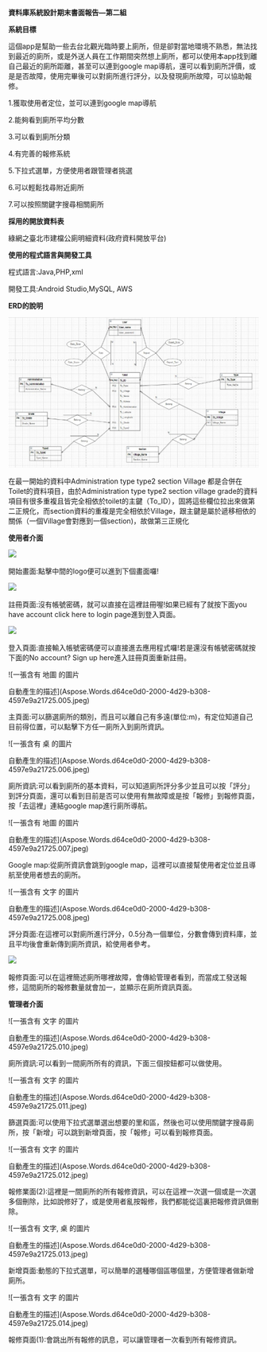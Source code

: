 ﻿**資料庫系統設計期末書面報告—第二組**

**系統目標**

這個app是幫助一些去台北觀光臨時要上廁所，但是卻對當地環境不熟悉，無法找到最近的廁所，或是外送人員在工作期間突然想上廁所，都可以使用本app找到離自己最近的廁所距離，甚至可以連到google map導航，還可以看到廁所評價，或是是否故障，使用完畢後可以對廁所進行評分，以及發現廁所故障，可以協助報修。

1\.獲取使用者定位，並可以連到google map導航

2\.能夠看到廁所平均分數

3\.可以看到廁所分類

4\.有完善的報修系統

5\.下拉式選單，方便使用者跟管理者挑選

6\.可以輕鬆找尋附近廁所

7\.可以按照關鍵字搜尋相關廁所

**採用的開放資料表**

綠網之臺北市建檔公廁明細資料(政府資料開放平台)

**使用的程式語言與開發工具**

程式語言:Java,PHP,xml

開發工具:Android Studio,MySQL, AWS








**ERD的說明**

![](https://github.com/Jie0117/TPE_WC/blob/main/img/Aspose.Words.d64ce0d0-2000-4d29-b308-4597e9a21725.001.jpeg)

在最一開始的資料中Administration type type2  section Village 都是合併在Toilet的資料項目，由於Administration type type2 section village grade的資料項目有很多重複且皆完全相依於toilet的主鍵（To\_ID），固將這些欄位拉出來做第二正規化，而section資料的重複是完全相依於Village，跟主鍵是屬於遞移相依的關係（一個Village會對應到一個section)，故做第三正規化








**使用者介面**

![](Aspose.Words.d64ce0d0-2000-4d29-b308-4597e9a21725.002.jpeg)

開始畫面:點擊中間的logo便可以進到下個畫面囉!

![](Aspose.Words.d64ce0d0-2000-4d29-b308-4597e9a21725.003.jpeg)

註冊頁面:沒有帳號密碼，就可以直接在這裡註冊喔!如果已經有了就按下面you have account click here to login page進到登入頁面。

![](Aspose.Words.d64ce0d0-2000-4d29-b308-4597e9a21725.004.jpeg)

登入頁面:直接輸入帳號密碼便可以直接進去應用程式囉!若是還沒有帳號密碼就按下面的No account? Sign up here進入註冊頁面重新註冊。

![一張含有 地圖 的圖片

自動產生的描述](Aspose.Words.d64ce0d0-2000-4d29-b308-4597e9a21725.005.jpeg)

主頁面:可以篩選廁所的類別，而且可以離自己有多遠(單位:m)，有定位知道自己目前得位置，可以點擊下方任一廁所入到廁所資訊。


![一張含有 桌 的圖片

自動產生的描述](Aspose.Words.d64ce0d0-2000-4d29-b308-4597e9a21725.006.jpeg)

廁所資訊:可以看到廁所的基本資料，可以知道廁所評分多少並且可以按「評分」到評分頁面，還可以看到目前是否可以使用有無故障或是按「報修」到報修頁面，按「去這裡」連結google map進行廁所導航。

![一張含有 地圖 的圖片

自動產生的描述](Aspose.Words.d64ce0d0-2000-4d29-b308-4597e9a21725.007.jpeg)

Google map:從廁所資訊會跳到google map，這裡可以直接幫使用者定位並且導航至使用者想去的廁所。

![一張含有 文字 的圖片

自動產生的描述](Aspose.Words.d64ce0d0-2000-4d29-b308-4597e9a21725.008.jpeg)

評分頁面:在這裡可以對廁所進行評分，0.5分為一個單位，分數會傳到資料庫，並且平均後會重新傳到廁所資訊，給使用者參考。

![](Aspose.Words.d64ce0d0-2000-4d29-b308-4597e9a21725.009.jpeg)

報修頁面:可以在這裡簡述廁所哪裡故障，會傳給管理者看到，而當成工發送報修，這間廁所的報修數量就會加一，並顯示在廁所資訊頁面。



**管理者介面**

![一張含有 文字 的圖片

自動產生的描述](Aspose.Words.d64ce0d0-2000-4d29-b308-4597e9a21725.010.jpeg)

廁所資訊:可以看到一間廁所所有的資訊，下面三個按鈕都可以做使用。

![一張含有 文字 的圖片

自動產生的描述](Aspose.Words.d64ce0d0-2000-4d29-b308-4597e9a21725.011.jpeg)

篩選頁面:可以使用下拉式選單選出想要的里和區，然後也可以使用關鍵字搜尋廁所，按「新增」可以跳到新增頁面，按「報修」可以看到報修頁面。



![一張含有 文字 的圖片

自動產生的描述](Aspose.Words.d64ce0d0-2000-4d29-b308-4597e9a21725.012.jpeg)

報修業面(2):這裡是一間廁所的所有報修資訊，可以在這裡一次選一個或是一次選多個刪除，比如說修好了，或是使用者亂按報修，我們都能從這裏把報修資訊做刪除。

![一張含有 文字, 桌 的圖片

自動產生的描述](Aspose.Words.d64ce0d0-2000-4d29-b308-4597e9a21725.013.jpeg)

新增頁面:動態的下拉式選單，可以簡單的選種哪個區哪個里，方便管理者做新增廁所。

![一張含有 文字 的圖片

自動產生的描述](Aspose.Words.d64ce0d0-2000-4d29-b308-4597e9a21725.014.jpeg)

報修頁面(1):會跳出所有報修的訊息，可以讓管理者一次看到所有報修資訊。

